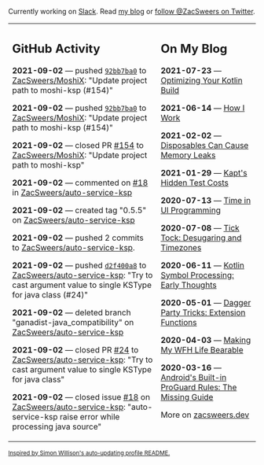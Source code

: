Currently working on [Slack](https://slack.com/). Read [my blog](https://zacsweers.dev/) or [follow @ZacSweers on Twitter](https://twitter.com/ZacSweers).

<table><tr><td valign="top" width="60%">

## GitHub Activity
<!-- githubActivity starts -->
**2021-09-02** — pushed [`92bb7ba0`](https://github.com/ZacSweers/MoshiX/commit/92bb7ba0100b607ec3f7da44404b6abfd2fd6568) to [ZacSweers/MoshiX](https://api.github.com/repos/ZacSweers/MoshiX): "Update project path to moshi-ksp (#154)"

**2021-09-02** — pushed [`92bb7ba0`](https://github.com/ZacSweers/MoshiX/commit/92bb7ba0100b607ec3f7da44404b6abfd2fd6568) to [ZacSweers/MoshiX](https://api.github.com/repos/ZacSweers/MoshiX): "Update project path to moshi-ksp (#154)"

**2021-09-02** — closed PR [#154](https://api.github.com/repos/ZacSweers/MoshiX/pulls/154) to [ZacSweers/MoshiX](https://api.github.com/repos/ZacSweers/MoshiX): "Update project path to moshi-ksp"

**2021-09-02** — commented on [#18](https://github.com/ZacSweers/auto-service-ksp/issues/18#issuecomment-912002079) in [ZacSweers/auto-service-ksp](https://api.github.com/repos/ZacSweers/auto-service-ksp)

**2021-09-02** — created tag "0.5.5" on [ZacSweers/auto-service-ksp](https://api.github.com/repos/ZacSweers/auto-service-ksp)

**2021-09-02** — pushed 2 commits to [ZacSweers/auto-service-ksp](https://api.github.com/repos/ZacSweers/auto-service-ksp).

**2021-09-02** — pushed [`d2f400a8`](https://github.com/ZacSweers/auto-service-ksp/commit/d2f400a834297e820f50059214d48bcc33416397) to [ZacSweers/auto-service-ksp](https://api.github.com/repos/ZacSweers/auto-service-ksp): "Try to cast argument value to single KSType for java class (#24)"

**2021-09-02** — deleted branch "ganadist-java_compatibility" on [ZacSweers/auto-service-ksp](https://api.github.com/repos/ZacSweers/auto-service-ksp)

**2021-09-02** — closed PR [#24](https://api.github.com/repos/ZacSweers/auto-service-ksp/pulls/24) to [ZacSweers/auto-service-ksp](https://api.github.com/repos/ZacSweers/auto-service-ksp): "Try to cast argument value to single KSType for java class"

**2021-09-02** — closed issue [#18](https://api.github.com/repos/ZacSweers/auto-service-ksp/issues/18) on [ZacSweers/auto-service-ksp](https://api.github.com/repos/ZacSweers/auto-service-ksp): "auto-service-ksp raise error while processing java source"
<!-- githubActivity ends -->
</td><td valign="top" width="40%">

## On My Blog
<!-- blog starts -->
**2021-07-23** — [Optimizing Your Kotlin Build](https://www.zacsweers.dev/optimizing-your-kotlin-build/)

**2021-06-14** — [How I Work](https://www.zacsweers.dev/how-i-work/)

**2021-02-02** — [Disposables Can Cause Memory Leaks](https://www.zacsweers.dev/disposables-can-cause-memory-leaks/)

**2021-01-29** — [Kapt's Hidden Test Costs](https://www.zacsweers.dev/kapts-hidden-test-costs/)

**2020-07-13** — [Time in UI Programming](https://www.zacsweers.dev/time-in-ui/)

**2020-07-08** — [Tick Tock: Desugaring and Timezones](https://www.zacsweers.dev/ticktock-desugaring-timezones/)

**2020-06-11** — [Kotlin Symbol Processing: Early Thoughts](https://www.zacsweers.dev/kotlin-symbol-processor-early-thoughts/)

**2020-05-01** — [Dagger Party Tricks: Extension Functions](https://www.zacsweers.dev/dagger-party-tricks-extension-functions/)

**2020-04-03** — [Making My WFH Life Bearable](https://www.zacsweers.dev/making-wfh-life-bearable/)

**2020-03-16** — [Android's Built-in ProGuard Rules: The Missing Guide](https://www.zacsweers.dev/android-proguard-rules/)
<!-- blog ends -->
More on [zacsweers.dev](https://zacsweers.dev/)
</td></tr></table>

<sub><a href="https://simonwillison.net/2020/Jul/10/self-updating-profile-readme/">Inspired by Simon Willison's auto-updating profile README.</a></sub>